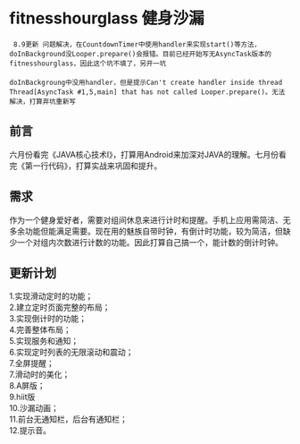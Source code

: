 # fitnesshourglass 健身沙漏
` 8.9更新 问题解决，在CountdownTimer中使用handler来实现start()等方法，doInBackground没Looper.prepare()会报错。目前已经开始写无AsyncTask版本的fitnesshourglass，因此这个坑不填了，另开一坑` <Br/><Br/>
`doInBackgroung中没用handler，但是提示Can't create handler inside thread Thread[AsyncTask #1,5,main] that has not called Looper.prepare()。无法解决，打算弃坑重新写`

## 前言
六月份看完《JAVA核心技术I》，打算用Android来加深对JAVA的理解。七月份看完《第一行代码》，打算实战来巩固和提升。
## 需求
作为一个健身爱好者，需要对组间休息来进行计时和提醒。手机上应用需简洁、无多余功能但能满足需要。现在用的魅族自带时钟，有倒计时功能，较为简洁，但缺少一个对组内次数进行计数的功能。因此打算自己搞一个，能计数的倒计时钟。
## 更新计划
1.实现滑动定时的功能；<Br/>
2.建立定时页面完整的布局；<Br/>
3.实现倒计时的功能；<Br/>
4.完善整体布局；<Br/>
5.实现服务和通知；<Br/>
6.实现定时列表的无限滚动和震动；<Br/>
7.全屏提醒；<Br/>
7.滑动时的美化；<Br/>
8.A屏版；<Br/>
9.hiit版<Br/>
10.沙漏动画；<Br/>
11.前台无通知栏，后台有通知栏；<Br/>
12.提示音。<Br/>
